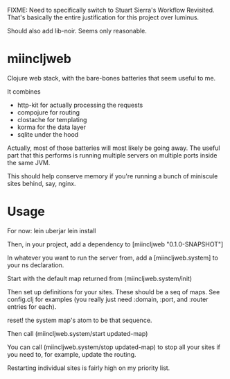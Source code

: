 FIXME: Need to specifically switch to Stuart Sierra's
Workflow Revisited. That's basically the entire
justification for this project over luminus.

Should also add lib-noir. Seems only reasonable.


miincljweb
==========

Clojure web stack, with the bare-bones batteries
that seem useful to me.

It combines
* http-kit for actually processing the requests
* compojure for routing
* clostache for templating
* korma for the data layer
* sqlite under the hood

Actually, most of those batteries will most likely
be going away. The useful part that this performs
is running multiple servers on multiple ports inside
the same JVM.

This should help conserve memory if you're running
a bunch of miniscule sites behind, say, nginx.

Usage
=====

For now:
    lein uberjar
    lein install

Then, in your project, add a dependency to 
    [miincljweb "0.1.0-SNAPSHOT"]

In whatever you want to run the server from, add a
    [miincljweb.system] 
to your ns declaration.

Start with the default map returned from
    (miincljweb.system/init)

Then set up definitions for your sites. These should
be a seq of maps. See config.clj for examples (you
really just need :domain, :port, and :router entries
for each).

reset! the system map's atom to be that sequence.

Then call
    (miincljweb.system/start updated-map)

You can call
    (miincljweb.system/stop updated-map)
to stop all your sites if you need to, for example,
update the routing.

Restarting individual sites is fairly high on my
priority list.

